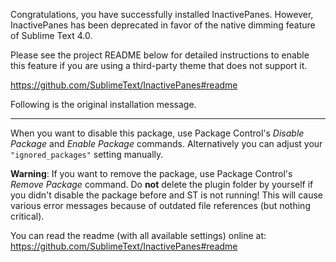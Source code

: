 Congratulations, you have successfully installed InactivePanes. However,
InactivePanes has been deprecated in favor of the native dimming feature of
Sublime Text 4.0.

Please see the project README below for detailed instructions to enable this
feature if you are using a third-party theme that does not support it.

https://github.com/SublimeText/InactivePanes#readme

Following is the original installation message.

---

When you want to disable this package, use Package Control's *Disable Package*
and *Enable Package* commands. Alternatively you can adjust your
`"ignored_packages"` setting manually.

**Warning**: If you want to remove the package, use Package Control's *Remove
Package* command. Do **not** delete the plugin folder by yourself if you didn't
disable the package before and ST is not running! This will cause various error
messages because of outdated file references (but nothing critical).

You can read the readme (with all available settings) online at:
https://github.com/SublimeText/InactivePanes#readme
